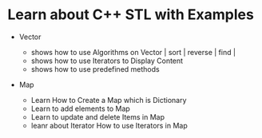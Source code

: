 # Learn about C++ STL with Examples 

* Vector 
  * shows how to use Algorithms on Vector | sort | reverse | find |
  * shows how to use Iterators to Display Content 
  * shows how to use predefined methods 
  
* Map
  * Learn How to Create a Map which is Dictionary 
  * Learn to add elements to Map
  * Learn to update and delete Items in Map 
  * leanr about Iterator How to use Iterators  in Map
  
